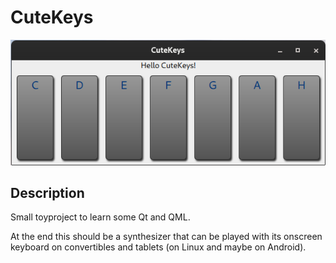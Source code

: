 # CuteKeys

![CuteKeys Screenshot](screenshot.png)

## Description

Small toyproject to learn some Qt and QML.

At the end this should be a synthesizer that can be played with its onscreen keyboard on convertibles and tablets (on Linux and maybe on Android).